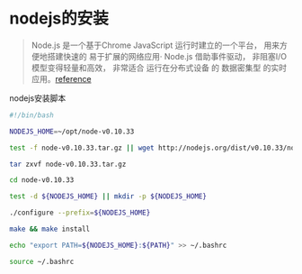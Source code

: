 nodejs的安装
========

> Node.js 是一个基于Chrome JavaScript 运行时建立的一个平台， 用来方便地搭建快速的 易于扩展的网络应用· Node.js 借助事件驱动， 非阻塞I/O 模型变得轻量和高效， 非常适合 运行在分布式设备 的 数据密集型 的实时应用。[reference](http://baike.baidu.com/view/3974030.htm?fr=aladdin)

nodejs安装脚本
```bash
#!/bin/bash

NODEJS_HOME=~/opt/node-v0.10.33

test -f node-v0.10.33.tar.gz || wget http://nodejs.org/dist/v0.10.33/node-v0.10.33.tar.gz

tar zxvf node-v0.10.33.tar.gz

cd node-v0.10.33

test -d ${NODEJS_HOME} || mkdir -p ${NODEJS_HOME}

./configure --prefix=${NODEJS_HOME}

make && make install

echo "export PATH=${NODEJS_HOME}:${PATH}" >> ~/.bashrc

source ~/.bashrc
```
